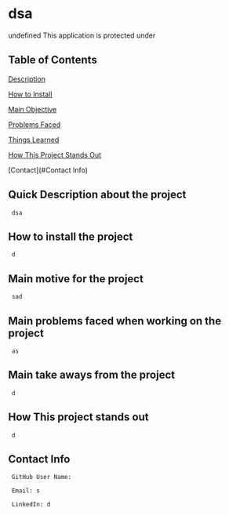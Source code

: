 

  # dsa 


  undefined 
  This application is protected under 
   


  ## Table of Contents
  [Description](#description)

  [How to Install](#install)

  [Main Objective](#purposeOfProject)

  [Problems Faced](#problems)

  [Things Learned](#learning)

  [How This Project Stands Out](#standout)

  [Contact](#Contact Info)


  ## Quick Description about the project 

  	 dsa 

  ## How to install the project 

  	 d 

  ## Main motive for the project 

  	 sad 

  ## Main problems faced when working on the project 
 
  	 as 

  ## Main take aways from the project 

  	 d 

  ## How This project stands out 

  	 d 

  ## Contact Info 

  	 GitHub User Name:  

  	 Email: s 

  	 LinkedIn: d
